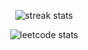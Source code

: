 <p align="center">
  <img src="https://github-readme-streak-stats.herokuapp.com/?user=kihlaj&theme=dark" alt="streak stats" />
</p>
<p align="center">
  <img src="https://leetcard.jacoblin.cool/kihlaj?theme=nord&font=DM%20Sans&extension=activity" alt="leetcode stats" />
</p>
